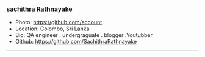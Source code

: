 ### sachithra Rathnayake
- Photo: https://github.com/account
- Location: Colombo, Sri Lanka
- Bio: QA engineer . undergraguate . blogger .Youtubber 
- Github: https://github.com/SachithraRathnayake
***
